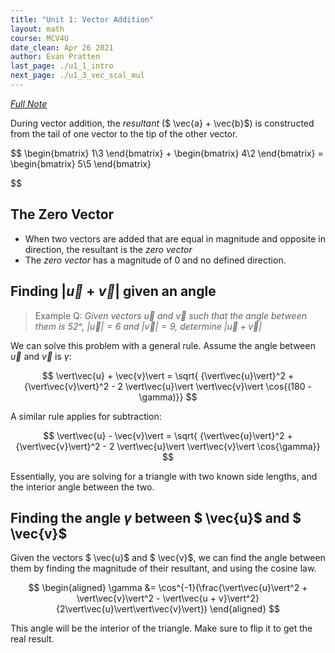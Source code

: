 ```yaml
---
title: "Unit 1: Vector Addition"
layout: math
course: MCV4U
date_clean: Apr 26 2021
author: Evan Pratten
last_page: ./u1_1_intro
next_page: ./u1_3_vec_scal_mul
---
```


*[Full Note]({{site.baseurl}}/static/pdf/mcv4u/1.2%20Vector%20Addition%20(6.2)%20FILL%20(2).pdf)*

During vector addition, the *resultant* ($ \vec{a} + \vec{b}$) is constructed from the tail of one vector to the tip of the other vector.

$$
\begin{bmatrix} 1\\3 \end{bmatrix} + 
\begin{bmatrix} 4\\2 \end{bmatrix} = 
\begin{bmatrix} 5\\5 \end{bmatrix}

$$

## The Zero Vector

 - When two vectors are added that are equal in magnitude and opposite in direction, the resultant is the *zero vector*
 - The *zero vector* has a magnitude of 0 and no defined direction.

## Finding $\vert\vec{u} + \vec{v}\vert$ given an angle

 > Example Q: *Given vectors $\vec{u}$ and $\vec{v}$ such that the angle between them is 52ᵒ, $\vert\vec{u}\vert = 6$ and $\vert\vec{v}\vert = 9$, determine $\vert\vec{u} + \vec{v}\vert$*

We can solve this problem with a general rule. Assume the angle between $\vec{u}$ and $\vec{v}$ is $\gamma$:

$$
    \vert\vec{u} + \vec{v}\vert = \sqrt{
    {\vert\vec{u}\vert}^2 + {\vert\vec{v}\vert}^2 -
    2 \vert\vec{u}\vert \vert\vec{v}\vert \cos{(180 - \gamma)}}
$$

A similar rule applies for subtraction:

$$
    \vert\vec{u} - \vec{v}\vert = 
    \sqrt{ {\vert\vec{u}\vert}^2 + {\vert\vec{v}\vert}^2 - 2 \vert\vec{u}\vert \vert\vec{v}\vert \cos{\gamma}}
$$

Essentially, you are solving for a triangle with two known side lengths, and the interior angle between the two.

## Finding the angle $\gamma$ between $ \vec{u}$ and $ \vec{v}$

Given the vectors $ \vec{u}$ and $ \vec{v}$, we can find the angle between them by finding the magnitude of their resultant, and using the cosine law.

$$
\begin{aligned}
    \gamma &= \cos^{-1}(\frac{\vert\vec{u}\vert^2 + \vert\vec{v}\vert^2 - \vert\vec{u + v}\vert^2}{2\vert\vec{u}\vert\vert\vec{v}\vert})
\end{aligned}
$$

This angle will be the interior of the triangle. Make sure to flip it to get the real result.